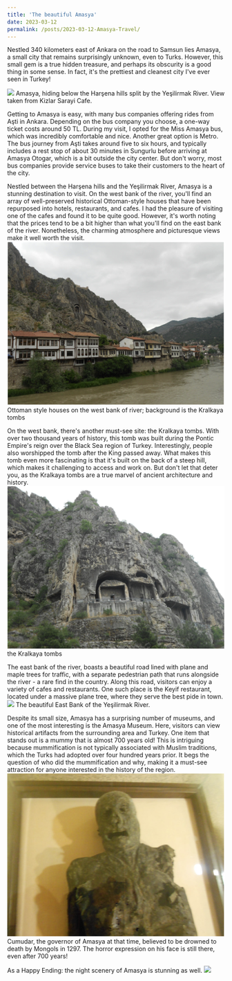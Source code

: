 ```yaml
---
title: 'The beautiful Amasya'
date: 2023-03-12
permalink: /posts/2023-03-12-Amasya-Travel/ 
---
```

Nestled 340 kilometers east of Ankara on the road to Samsun lies Amasya, a small city that remains surprisingly unknown, even to Turks. However, this small gem is a true hidden treasure, and perhaps its obscurity is a good thing in some sense. In fact, it's the prettiest and cleanest city I've ever seen in Turkey! 


![](/images/Amasya_kizilirmak1.png)
Amasya, hiding below the Harşena hills split by the Yeşilirmak River. View taken from Kizlar Sarayi Cafe.

Getting to Amasya is easy, with many bus companies offering rides from Aşti in Ankara. Depending on the bus company you choose, a one-way ticket costs around 50 TL. During my visit, I opted for the Miss Amasya bus, which was incredibly comfortable and nice. Another great option is Metro. The bus journey from Aşti takes around five to six hours, and typically includes a rest stop of about 30 minutes in Sungurlu before arriving at Amasya Otogar, which is a bit outside the city center. But don't worry, most bus companies provide service buses to take their customers to the heart of the city. 

Nestled between the Harşena hills and the Yeşilirmak River, Amasya is a stunning destination to visit. On the west bank of the river, you'll find an array of well-preserved historical Ottoman-style houses that have been repurposed into hotels, restaurants, and cafes. I had the pleasure of visiting one of the cafes and found it to be quite good. However, it's worth noting that the prices tend to be a bit higher than what you'll find on the east bank of the river. Nonetheless, the charming atmosphere and picturesque views make it well worth the visit.
![](/images/Amasya-OsmanliEv&Irmak.png)
Ottoman style houses on the west bank of river; background is the Kralkaya tombs

On the west bank, there's another must-see site: the Kralkaya tombs. With over two thousand years of history, this tomb was built during the Pontic Empire's reign over the Black Sea region of Turkey. Interestingly, people also worshipped the tomb after the King passed away. What makes this tomb even more fascinating is that it's built on the back of a steep hill, which makes it challenging to access and work on. But don't let that deter you, as the Kralkaya tombs are a true marvel of ancient architecture and history. 
![](/images/Amasya_kralkaya1.png)
the Kralkaya tombs

The east bank of the river, boasts a beautiful road lined with plane and maple trees for traffic, with a separate pedestrian path that runs alongside the river - a rare find in the country. Along this road, visitors can enjoy a variety of cafes and restaurants. One such place is the Keyif restaurant, located under a massive plane tree, where they serve the best pide in town. 
![](/images/Amasya-irmak&Yol.png)
The beautiful East Bank of the Yeşilirmak River.

Despite its small size, Amasya has a surprising number of museums, and one of the most interesting is the Amasya Museum. Here, visitors can view historical artifacts from the surrounding area and Turkey. One item that stands out is a mummy that is almost 700 years old! This is intriguing because mummification is not typically associated with Muslim traditions, which the Turks had adopted over four hundred years prior. It begs the question of who did the mummification and why, making it a must-see attraction for anyone interested in the history of the region. 
![](/images/Amasya-mumya1.png)
Cumudar, the governor of Amasya at that time, believed to be drowned to death by Mongols in 1297. The horror expression on his face is still there, even after 700 years!

As a Happy Ending: the night scenery of Amasya is stunning as well.
![](/images/Amasya_gece_kopru1.png)

